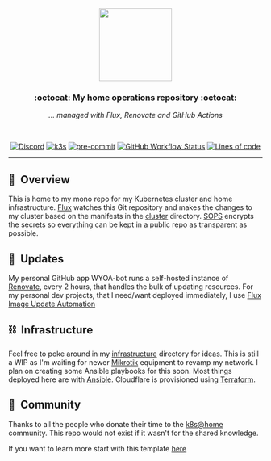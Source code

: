 <div align="center">

<img src="https://camo.githubusercontent.com/5b298bf6b0596795602bd771c5bddbb963e83e0f/68747470733a2f2f692e696d6775722e636f6d2f7031527a586a512e706e67" align="center" width="144px" height="144px"/>

<br>

### :octocat: My home operations repository :octocat:

_... managed with Flux, Renovate and GitHub Actions_

</div>

<br>

<div align="center">

 [![Discord](https://img.shields.io/discord/673534664354430999?style=for-the-badge&label=discord&logo=discord&logoColor=white)](https://discord.gg/k8s-at-home)
 [![k3s](https://img.shields.io/badge/k3s-v1.24.2-brightgreen?style=for-the-badge&logo=kubernetes&logoColor=white)](https://k3s.io/)
 [![pre-commit](https://img.shields.io/badge/pre--commit-enabled-brightgreen?logo=pre-commit&logoColor=white&style=for-the-badge)](https://github.com/pre-commit/pre-commit)
 [![GitHub Workflow Status](https://img.shields.io/github/workflow/status/jr0dd/home-ops/Schedule%20-%20Renovate?label=renovate&logo=renovatebot&style=for-the-badge)](https://github.com/jr0dd/home-ops/actions/workflows/schedule-renovate.yaml)
 [![Lines of code](https://img.shields.io/tokei/lines/github/jr0dd/home-ops?style=for-the-badge&color=brightgreen&label=lines&logo=codefactor&logoColor=white)](https://github.com/jr0dd/home-ops/graphs/contributors)

</div>

---

## :notebook:&nbsp; Overview

This is home to my mono repo for my Kubernetes cluster and home infrastructure. [Flux](https://github.com/fluxcd/flux2) watches this Git repository and makes the changes to my cluster based on the manifests in the [cluster](./cluster/) directory. [SOPS](https://toolkit.fluxcd.io/guides/mozilla-sops/) encrypts the secrets so everything can be kept in a public repo as transparent as possible.

## :ninja:&nbsp; Updates

My personal GitHub app WYOA-bot runs a self-hosted instance of [Renovate](https://github.com/renovatebot/renovate), every 2 hours, that handles the bulk of updating resources. For my personal dev projects, that I need/want deployed immediately, I use [Flux Image Update Automation](https://fluxcd.io/docs/guides/image-update/)

## :chains:&nbsp; Infrastructure

Feel free to poke around in my [infrastructure](./infrastructure/) directory for ideas. This is still a WIP as I'm waiting for newer [Mikrotik](https://mikrotik.com/) equipment to revamp my network. I plan on creating some Ansible playbooks for this soon. Most things deployed here are with [Ansible](https://www.ansible.com/). Cloudflare is provisioned using [Terraform](https://www.terraform.io/).

## :goat:&nbsp; Community

Thanks to all the people who donate their time to the [k8s@home](https://github.com/k8s-at-home/) community.
This repo would not exist if it wasn't for the shared knowledge.

If you want to learn more start with this template [here](https://github.com/k8s-at-home/template-cluster-k3s/)
